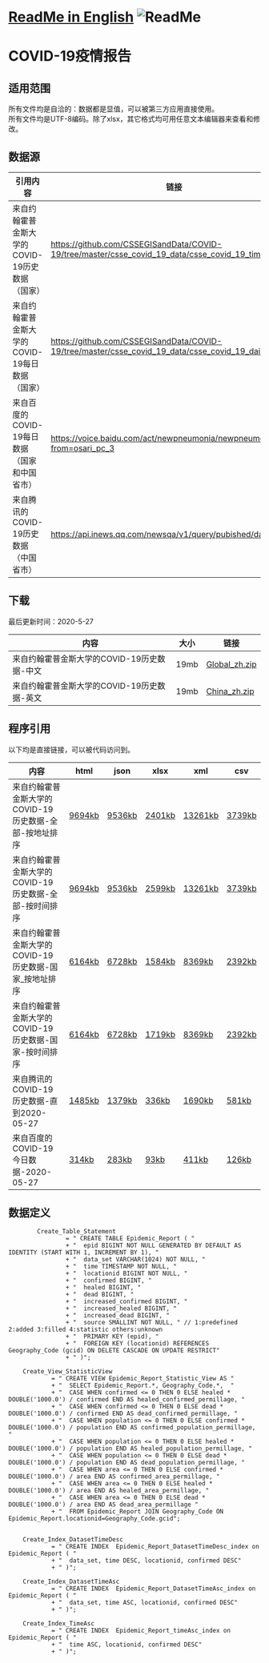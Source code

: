 # [ReadMe in English](https://github.com/Mararsh/MyBox_data/tree/master/COVID19/en)  ![ReadMe](https://mararsh.github.io/MyBox_data/iconOK.png)   

# COVID-19疫情报告

## 适用范围   

所有文件均是自洽的：数据都是显值，可以被第三方应用直接使用。    
所有文件均是UTF-8编码。除了xlsx，其它格式均可用任意文本编辑器来查看和修改。

## 数据源

| 引用内容 | 链接 |    
| --- | --- |   
| 来自约翰霍普金斯大学的COVID-19历史数据（国家） | https://github.com/CSSEGISandData/COVID-19/tree/master/csse_covid_19_data/csse_covid_19_time_series/ |       
| 来自约翰霍普金斯大学的COVID-19每日数据（国家） | https://github.com/CSSEGISandData/COVID-19/tree/master/csse_covid_19_data/csse_covid_19_daily_reports |       
| 来自百度的COVID-19每日数据（国家和中国省市） | https://voice.baidu.com/act/newpneumonia/newpneumonia/?from=osari_pc_3 |       
| 来自腾讯的COVID-19历史数据（中国省市） | https://api.inews.qq.com/newsqa/v1/query/pubished/daily/list? |       
 
## 下载

最后更新时间：2020-5-27 

| 内容 | 大小 | 链接 |    
| --- | --- |  --- |   
| 来自约翰霍普金斯大学的COVID-19历史数据-中文 | 19mb | [Global_zh.zip](https://github.com/Mararsh/MyBox_data/releases/download/v1.3/COVID-19_JHU_Chinese.zip) |       
| 来自约翰霍普金斯大学的COVID-19历史数据-英文 | 19mb | [China_zh.zip](https://github.com/Mararsh/MyBox_data/releases/download/v1.3/COVID-19_JHU_English.zip) |       


## 程序引用

以下均是直接链接，可以被代码访问到。   

| 内容 | html | json | xlsx | xml | csv | 
| --- | --- | --- | --- | --- | --- | 
| 来自约翰霍普金斯大学的COVID-19历史数据-全部-按地址排序 |  [9694kb](http://mararsh.github.io/MyBox_data/COVID19/zh/COVID-19_JHU_地址.htm) | [9536kb](http://mararsh.github.io/MyBox_data/COVID19/zh/COVID-19_JHU_地址.json) | [2401kb](http://mararsh.github.io/MyBox_data/COVID19/zh/COVID-19_JHU_地址.xlsx) | [13261kb](http://mararsh.github.io/MyBox_data/COVID19/zh/COVID-19_JHU_地址.xml) | [3739kb](http://mararsh.github.io/MyBox_data/COVID19/zh/COVID-19_JHU_地址.csv) |        
| 来自约翰霍普金斯大学的COVID-19历史数据-全部-按时间排序 |  [9694kb](http://mararsh.github.io/MyBox_data/COVID19/zh/COVID-19_JHU_时间.htm) | [9536kb](http://mararsh.github.io/MyBox_data/COVID19/zh/COVID-19_JHU_时间.json) | [2599kb](http://mararsh.github.io/MyBox_data/COVID19/zh/COVID-19_JHU_时间.xlsx) | [13261kb](http://mararsh.github.io/MyBox_data/COVID19/zh/COVID-19_JHU_时间.xml) | [3739kb](http://mararsh.github.io/MyBox_data/COVID19/zh/COVID-19_JHU_时间.csv) |         
| 来自约翰霍普金斯大学的COVID-19历史数据-国家_按地址排序 |  [6164kb](http://mararsh.github.io/MyBox_data/COVID19/zh/COVID-19_JHU_国家_时间.htm) | [6728kb](http://mararsh.github.io/MyBox_data/COVID19/zh/COVID-19_JHU_国家_时间.json) | [1584kb](http://mararsh.github.io/MyBox_data/COVID19/zh/COVID-19_JHU_国家_时间.xlsx) | [8369kb](http://mararsh.github.io/MyBox_data/COVID19/zh/COVID-19_JHU_国家_时间.xml) | [2392kb](http://mararsh.github.io/MyBox_data/COVID19/zh/COVID-19_JHU_国家_时间.csv) |   
| 来自约翰霍普金斯大学的COVID-19历史数据-国家-按时间排序 |  [6164kb](http://mararsh.github.io/MyBox_data/COVID19/zh/COVID-19_JHU_时间_国家.htm) | [6728kb](http://mararsh.github.io/MyBox_data/COVID19/zh/COVID-19_JHU_时间_国家.json) | [1719kb](http://mararsh.github.io/MyBox_data/COVID19/zh/COVID-19_JHU_时间_国家.xlsx) | [8369kb](http://mararsh.github.io/MyBox_data/COVID19/zh/COVID-19_JHU_时间_国家.xml) | [2392kb](http://mararsh.github.io/MyBox_data/COVID19/zh/COVID-19_JHU_时间_国家.csv) |   
| 来自腾讯的COVID-19历史数据-直到2020-05-27 |  [1485kb](http://mararsh.github.io/MyBox_data/COVID19/zh/COVID-19_Tencent_2020-05-27.htm) | [1379kb](http://mararsh.github.io/MyBox_data/COVID19/zh/COVID-19_Tencent_2020-05-27.json) | [336kb](http://mararsh.github.io/MyBox_data/COVID19/zh/COVID-19_Tencent_2020-05-27.xlsx) | [1690kb](http://mararsh.github.io/MyBox_data/COVID19/zh/COVID-19_Tencent_2020-05-27.xml) | [581kb](http://mararsh.github.io/MyBox_data/COVID19/zh/COVID-19_Tencent_2020-05-27.csv) |   
| 来自百度的COVID-19今日数据-2020-05-27 |  [314kb](http://mararsh.github.io/MyBox_data/COVID19/zh/COVID-19_Baidu_2020-05-27.htm) | [283kb](http://mararsh.github.io/MyBox_data/COVID19/zh/COVID-19_Baidu_2020-05-27.json) | [93kb](http://mararsh.github.io/MyBox_data/COVID19/zh/COVID-19_Baidu_2020-05-27.xlsx) | [411kb](http://mararsh.github.io/MyBox_data/COVID19/zh/COVID-19_Baidu_2020-05-27.xml) | [126kb](http://mararsh.github.io/MyBox_data/COVID19/zh/COVID-19_Baidu_2020-05-27.csv) |  
 

## 数据定义
```
        Create_Table_Statement
                = " CREATE TABLE Epidemic_Report ( "
                + "  epid BIGINT NOT NULL GENERATED BY DEFAULT AS IDENTITY (START WITH 1, INCREMENT BY 1), "
                + "  data_set VARCHAR(1024) NOT NULL, "
                + "  time TIMESTAMP NOT NULL, "
                + "  locationid BIGINT NOT NULL, "
                + "  confirmed BIGINT, "
                + "  healed BIGINT, "
                + "  dead BIGINT, "
                + "  increased_confirmed BIGINT, "
                + "  increased_healed BIGINT, "
                + "  increased_dead BIGINT, "
                + "  source SMALLINT NOT NULL, " // 1:predefined 2:added 3:filled 4:statistic others:unknown
                + "  PRIMARY KEY (epid), "
                + "  FOREIGN KEY (locationid) REFERENCES Geography_Code (gcid) ON DELETE CASCADE ON UPDATE RESTRICT"
                + " )";

    Create_View_StatisticView
            = " CREATE VIEW Epidemic_Report_Statistic_View AS "
            + "  SELECT Epidemic_Report.*, Geography_Code.*,  "
            + "  CASE WHEN confirmed <= 0 THEN 0 ELSE healed * DOUBLE('1000.0') / confirmed END AS healed_confirmed_permillage, "
            + "  CASE WHEN confirmed <= 0 THEN 0 ELSE dead * DOUBLE('1000.0') / confirmed END AS dead_confirmed_permillage, "
            + "  CASE WHEN population <= 0 THEN 0 ELSE confirmed * DOUBLE('1000.0') / population END AS confirmed_population_permillage, "
            + "  CASE WHEN population <= 0 THEN 0 ELSE healed * DOUBLE('1000.0') / population END AS healed_population_permillage, "
            + "  CASE WHEN population <= 0 THEN 0 ELSE dead * DOUBLE('1000.0') / population END AS dead_population_permillage, "
            + "  CASE WHEN area <= 0 THEN 0 ELSE confirmed * DOUBLE('1000.0') / area END AS confirmed_area_permillage, "
            + "  CASE WHEN area <= 0 THEN 0 ELSE healed * DOUBLE('1000.0') / area END AS healed_area_permillage, "
            + "  CASE WHEN area <= 0 THEN 0 ELSE dead * DOUBLE('1000.0') / area END AS dead_area_permillage "
            + "  FROM Epidemic_Report JOIN Geography_Code ON Epidemic_Report.locationid=Geography_Code.gcid";


    Create_Index_DatasetTimeDesc
            = " CREATE INDEX  Epidemic_Report_DatasetTimeDesc_index on Epidemic_Report ( "
            + "  data_set, time DESC, locationid, confirmed DESC"
            + " )";

    Create_Index_DatasetTimeAsc
            = " CREATE INDEX  Epidemic_Report_DatasetTimeAsc_index on Epidemic_Report ( "
            + "  data_set, time ASC, locationid, confirmed DESC"
            + " )";

    Create_Index_TimeAsc
            = " CREATE INDEX  Epidemic_Report_timeAsc_index on Epidemic_Report ( "
            + "  time ASC, locationid, confirmed DESC"
            + " )";

```



